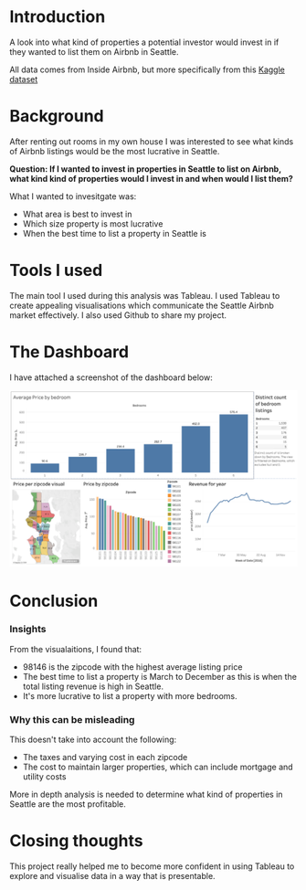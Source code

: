 # Introduction
A look into what kind of properties a potential investor would invest in if they wanted to list them on Airbnb in Seattle.

All data comes from Inside Airbnb, but more specifically from this [Kaggle dataset](https://www.kaggle.com/datasets/airbnb/seattle)

# Background
After renting out rooms in my own house I was interested to see what kinds of Airbnb listings would be the most lucrative in Seattle. 

**Question: If I wanted to invest in properties in Seattle to list on Airbnb, what kind kind of properties would I invest in and when would I list them?**

What I wanted to invesitgate was:

- What area is best to invest in
- Which size property is most lucrative
- When the best time to list a property in Seattle is

# Tools I used
The main tool I used during this analysis was Tableau. I used Tableau to create appealing visualisations which communicate the Seattle Airbnb market effectively. I also used Github to share my project. 

# The Dashboard 
I have attached a screenshot of the dashboard below:

![Dashboard](https://github.com/Zain4999/Seattle_Airbnb/blob/main/Seattle%20Airbnb%20Dashboard.png)

# Conclusion

### Insights

From the visualaitions, I found that:

- 98146 is the zipcode with the highest average listing price
- The best time to list a property is March to December as this is when the total listing revenue is high in Seattle.
- It's more lucrative to list a property with more bedrooms.

### Why this can be misleading

This doesn't take into account the following:

- The taxes and varying cost in each zipcode
- The cost to maintain larger properties, which can include mortgage and utility costs

More in depth analysis is needed to determine what kind of properties in Seattle are the most profitable. 

# Closing thoughts

This project really helped me to become more confident in using Tableau to explore and visualise data in a way that is presentable. 
